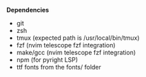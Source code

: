 **Dependencies**

* git
* zsh
* tmux (expected path is /usr/local/bin/tmux)
* fzf (nvim telescope fzf integration)
* make/gcc (nvim telescope fzf integration)
* npm (for pyright LSP)
* ttf fonts from the fonts/ folder
